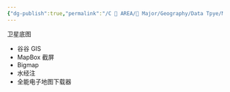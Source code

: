 ```yaml
---
{"dg-publish":true,"permalink":"/C 📔 AREA/🌳 Major/Geography/Data Tpye/MAP/","title":"Map 卫星底图","noteIcon":"stone","created":"2024-07-04T13:45:17.000+08:00","updated":"2024-11-05T23:56:07.551+08:00"}
---
```


卫星底图
-   谷谷 GIS
-   MapBox 截屏  
-   Bigmap   
-   水经注
-   全能电子地图下载器

